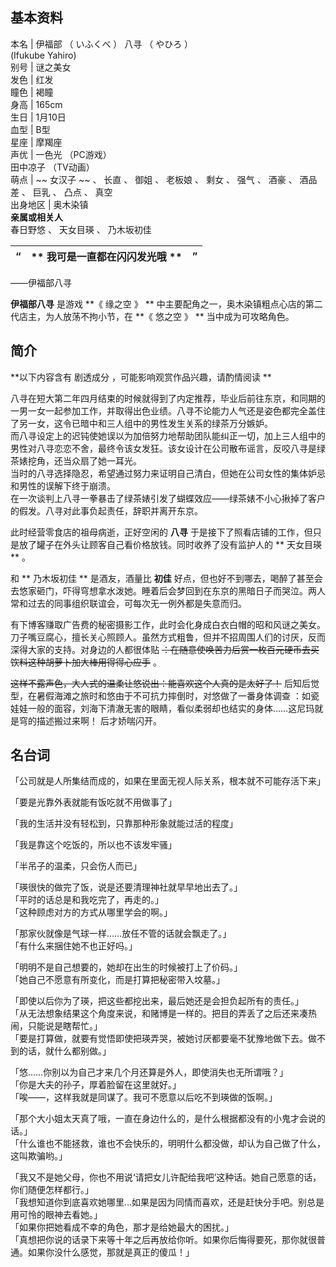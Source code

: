 **基本资料**  
---  
本名  |  伊福部  （  いふくべ  ）  八寻  （  やひろ  ）    
(Ifukube Yahiro)  
别号  |  谜之美女   
发色  |  红发   
瞳色  |  褐瞳   
身高  |  165cm   
生日  |  1月10日   
血型  |  B型   
星座  |  摩羯座   
声优  |  一色光  （PC游戏）   
田中凉子  （TV动画）  
萌点  |  ~~ 女汉子  ~~ 、  长直  、  御姐  、  老板娘  、  剩女  、  强气  、  酒豪  、  酒品差  、  巨乳  、  凸点  、  真空   
出身地区  |  奥木染镇   
**亲属或相关人**  
春日野悠  、  天女目瑛  、  乃木坂初佳  
  
“  |  ** 我可是一直都在闪闪发光哦  ** |  ”   
---|---|---  
——伊福部八寻  
  
**伊福部八寻** 是游戏 **《 缘之空  》 ** 中主要配角之一，奥木染镇粗点心店的第二代店主，为人放荡不拘小节，在 **《 悠之空  》 **
当中成为可攻略角色。

##  简介

**以下内容含有 剧透成分  ，可能影响观赏作品兴趣，请酌情阅读 **

八寻在短大第二年四月结束的时候就得到了内定推荐，毕业后前往东京，和同期的一男一女一起参加工作，并取得出色业绩。八寻不论能力人气还是姿色都完全盖住了另一女，这令已暗中和三人组中的男性发生关系的绿茶万分嫉妒。  
而八寻设定上的迟钝使她误以为加倍努力地帮助团队能纠正一切，加上三人组中的男性对八寻恋恋不舍，最终令该女发狂。该女设计在公司散布谣言，反咬八寻是绿茶婊挖角，还当众扇了她一耳光。  
当时的八寻选择隐忍，希望通过努力来证明自己清白，但她在公司女性的集体妒忌和男性的误解下终于崩溃。  
在一次谈判上八寻一拳暴击了绿茶婊引发了蝴蝶效应——绿茶婊不小心揪掉了客户的假发。八寻对此事负起责任，辞职并离开东京。

此时经营零食店的祖母病逝，正好空闲的 **八寻** 于是接下了照看店铺的工作，但只是放了罐子在外头让顾客自己看价格放钱。同时收养了没有监护人的 **
天女目瑛  ** 。

和 ** 乃木坂初佳  ** 是酒友，酒量比 **初佳**
好点，但也好不到哪去，喝醉了甚至会去悠家砸门，吓得穹想拿水泼她。睡着后会梦回到在东京的黑暗日子而哭泣。两人常和过去的同事组织联谊会，可每次无一例外都是失意而归。

有下博客赚取广告费的秘密摄影工作，此时会化身成白衣白帽的昭和风谜之美女。  
刀子嘴豆腐心，擅长关心照顾人。虽然方式粗鲁，但并不招周围人们的讨厌，反而深得大家的支持。对身边的人都很体贴
~~：在随意使唤苦力后赏一枚百元硬币去买饮料这种胡萝卜加大棒用得得心应手~~ 。

~~这样不露声色，大人式的温柔让悠说出：能喜欢这个人真的是太好了！~~ 后知后觉型，在暑假海滩之旅时和悠由于不可抗力摔倒时，对悠做了一番身体调查
：如瓷娃娃一般的面容，刘海下清澈无害的眼睛，看似柔弱却也结实的身体……这尼玛就是穹的描述搬过来啊！  后才娇喘闪开。

##  名台词

「公司就是人所集结而成的，如果在里面无视人际关系，根本就不可能存活下来」

「要是光靠外表就能有饭吃就不用做事了」

「我的生活并没有轻松到，只靠那种形象就能过活的程度」

「我是靠这个吃饭的，所以也不该发牢骚」

「半吊子的温柔，只会伤人而已」

「瑛很快的做完了饭，说是还要清理神社就早早地出去了。」  
「平时的话总是和我吃完了，再走的。」  
「这种顾虑对方的方式从哪里学会的啊。」

「那家伙就像是气球一样……放任不管的话就会飘走了。」  
「有什么来捆住她不也正好吗。」

「明明不是自己想要的，她却在出生的时候被打上了价码。」  
「她自己不愿意有所变化，而是打算把秘密带入坟墓。」

「即使以后你为了瑛，把这些都挖出来，最后她还是会担负起所有的责任。」  
「从无法想象结果这个角度来说，和赌博是一样的。把目的弄丢了之后还来凑热闹，只能说是瞎帮忙。」  
「要是打算做，就要有觉悟即使把瑛弄哭，被她讨厌都要毫不犹豫地做下去。做不到的话，就什么都别做。」

「悠……你别以为自己才来几个月还算是外人，即使消失也无所谓哦？」  
「你是大夫的孙子，厚着脸留在这里就好。」  
「唉——，这样我就是同谋了。我可不愿意以后吃不到瑛做的饭啊。」

「那个大小姐太天真了哦，一直在身边什么的，是什么根据都没有的小鬼才会说的话。」  
「什么谁也不能拯救，谁也不会快乐的，明明什么都没做，却认为自己做了什么，这叫欺骗哟。」

「我又不是她父母，你也不用说‘请把女儿许配给我吧’这种话。她自己愿意的话，你们随便怎样都行。」  
「我想知道你到底喜欢她哪里…如果是因为同情而喜欢，还是赶快分手吧。别总是用可怜的眼神去看她。」  
「如果你把她看成不幸的角色，那才是给她最大的困扰。」  
「真想把你说的话录下来等十年之后再放给你听。如果你后悔得要死，那你就很普通。如果你没什么感觉，那就是真正的傻瓜！」